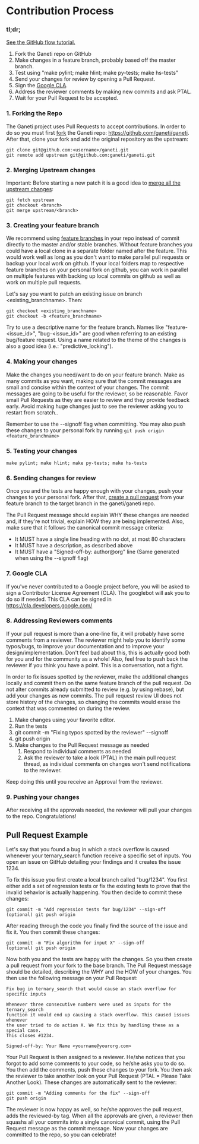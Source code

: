 # Contribution Process

### tl;dr;

[See the GitHub flow tutorial.](https://guides.github.com/introduction/flow/)
1.  Fork the Ganeti repo on GitHub
2.  Make changes in a feature branch, probably based off the master branch.
2.  Test using "make pylint; make hlint; make py-tests; make hs-tests"
3.  Send your changes for review by opening a Pull Request.
4.  Sign the [Google CLA](https://cla.developers.google.com/).
5.  Address the reviewer comments by making new commits and ask PTAL.
6.  Wait for your Pull Request to be accepted.

### 1. Forking the Repo

The Ganeti project uses Pull Requests to accept contributions. In order to do so
you must first [fork](https://help.github.com/articles/fork-a-repo/) the Ganeti
repo: https://github.com/ganeti/ganeti. After that, clone your fork and add the
original repository as the upstream:

```
git clone git@github.com:<username>/ganeti.git
git remote add upstream git@github.com:ganeti/ganeti.git
```

### 2. Merging Upstream changes

Important: Before starting a new patch it is a good idea to
[merge all the upstream changes](https://help.github.com/articles/syncing-a-fork/):

```
git fetch upstream
git checkout <branch>
git merge upstream/<branch>
```

### 3. Creating your feature branch
We recommend using
[feature branches](https://www.atlassian.com/git/tutorials/using-branches)
in your repo instead of commit directly to the master and/or stable branches.
Without feature branches you could have a local clone in a separate folder named
after the feature. This would work well as long as you don't want to make
parallel pull requests or backup your local work on github. If your local
folders map to respective feature branches on your personal fork on github, you
can work in parallel on multiple features with backing up local commits on
github as well as work on multiple pull requests.

Let's say you want to patch an existing issue on branch <existing_branchname>.
Then:
```
git checkout <existing_branchname>
git checkout -b <feature_branchname>
```

Try to use a descriptive name for the feature branch. Names like
"feature-<issue_id>", "bug-<issue_id>" are good when referring to an existing
bug/feature request. Using a name related to the theme of the changes is also a
good idea (i.e.: "predictive_locking").

### 4. Making your changes

Make the changes you need/want to do on your feature branch. Make as many
commits as you want, making sure that the commit messages are small and concise
within the context of your changes. The commit messages are going to be useful
for the reviewer, so be reasonable. Favor small Pull Requests as they are easier
to review and they provide feedback early. Avoid making huge changes just to see
the reviewer asking you to restart from scratch..

Remember to use the --signoff flag when committing. You may also push these
changes to your personal fork by running `git push origin <feature_branchname>`

### 5. Testing your changes

`make pylint; make hlint; make py-tests; make hs-tests`

### 6. Sending changes for review

Once you and the tests are happy enough with your changes, push your changes to
your personal fork. After that,
[create a pull request](https://help.github.com/articles/creating-a-pull-request/)
from your feature branch to the target branch in the ganeti/ganeti repo.

The Pull Request message should explain WHY these changes are needed and, if
they're not trivial, explain HOW they are being implemented. Also, make sure
that it follows the canonical commit message criteria: 

* It MUST have a single line heading with no dot, at most 80 characters
* It MUST have a description, as described above
* It MUST have a "Signed-off-by: author@org" line (Same generated when using the --signoff flag)

### 7. Google CLA

If you've never contributed to a Google project before, you will be asked to
sign a Contributor License Agreement (CLA). The googlebot will ask you to do so
if needed. This CLA can be signed in https://cla.developers.google.com/

### 8. Addressing Reviewers comments
If your pull request is more than a one-line fix, it will probably have some
comments from a reviewer. The reviewer might help you to identify some
typos/bugs, to improve your documentation and to improve your
design/implementation. Don't feel bad about this, this is actually good both for
you and for the community as a whole! Also, feel free to push back the reviewer
if you think you have a point. This is a conversation, not a fight.

In order to fix issues spotted by the reviewer, make the additional changes
locally and commit them on the same feature branch of the pull request.  Do not
alter commits already submitted to review (e.g. by using rebase), but add your
changes as new commits. The pull request review UI does not store history of the
changes, so changing the commits would erase the context that was commented on
during the review.

1.  Make changes using your favorite editor.
2.  Run the tests
3.  git commit -m "Fixing typos spotted by the reviewer" --signoff
4.  git push origin
5.  Make changes to the Pull Request message as needed
    1.  Respond to individual comments as needed
    2.  Ask the reviewer to take a look (PTAL) in the main pull request thread, as individual comments on changes won't send notifications to the reviewer.

Keep doing this until you receive an Approval from the reviewer.

### 9. Pushing your changes
After receiving all the approvals needed, the reviewer will pull your changes to
the repo. Congratulations!

## Pull Request Example

Let's say that you found a bug in which a stack overflow is caused whenever your
ternary_search function receive a specific set of inputs. You open an issue on
GitHub detailing your findings and it creates the issue 1234.

To fix this issue you first create a local branch called "bug/1234". You first
either add a set of regression tests or fix the existing tests to prove that the
invalid behavior is actually happening. You then decide to commit these changes:

```
git commit -m "Add regression tests for bug/1234" --sign-off
(optional) git push origin
```
After reading through the code you finally find the source of the issue and fix
it. You then commit these changes:

```
git commit -m "Fix algorithm for input X" --sign-off
(optional) git push origin
```
Now both you and the tests are happy with the changes. So you then create a pull
request from your fork to the base branch. The Pull Request message should be
detailed, describing the WHY and the HOW of your changes. You then use the
following message on your Pull Request:

```
Fix bug in ternary_search that would cause an stack overflow for specific inputs

Whenever three consecutive numbers were used as inputs for the ternary_search
function it would end up causing a stack overflow. This caused issues whenever
the user tried to do action X. We fix this by handling these as a special case.
This closes #1234.

Signed-off-by: Your Name <yourname@yourorg.com>
```
Your Pull Request is then assigned to a reviewer. He/she notices that you forgot
to add some comments to your code, so he/she asks you to do so. You then add the
comments, push these changes to your fork. You then ask the reviewer to take
another look on your Pull Request (PTAL = Please Take Another Look). These
changes are automatically sent to the reviewer:

```
git commit -m "Adding comments for the fix" --sign-off
git push origin
```

The reviewer is now happy as well, so he/she approves the pull request, adds the
reviewed-by tag. When all the approvals are given, a reviewer then squashs all
your commits into a single canonical commit, using the Pull Request message as
the commit message. Now your changes are committed to the repo, so you can
celebrate!
